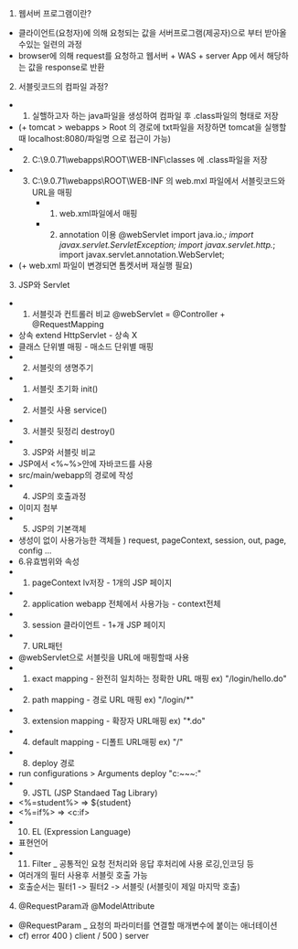 1. 웹서버 프로그램이란?
  - 클라이언트(요청자)에 의해 요청되는 값을 서버프로그램(제공자)으로 부터 받아올수있는 일련의 과정
  - browser에 의해 request를 요청하고 웹서버 + WAS + server App 에서 해당하는 값을 response로 반환


2. 서블릿코드의 컴파일 과정?
  -  1) 실핼하고자 하는 java파일을 생성하여 컴파일 후 .class파일의 형태로 저장
  -  (+ tomcat >  webapps > Root 의 경로에 txt파일을 저장하면 tomcat을 실행할때 localhost:8080/파일명 으로 접근이 가능)
  -  2) C:\9.0.71\webapps\ROOT\WEB-INF\classes 에 .class파일을 저장
  -  3) C:\9.0.71\webapps\ROOT\WEB-INF 의 web.mxl 파일에서 서블릿코드와 URL을 매핑
          - 1) web.xml파일에서 매핑
          - 2) annotation 이용 @webServlet
            import java.io.*;
            import javax.servlet.ServletException;
            import javax.servlet.http.*;
            import javax.servlet.annotation.WebServlet;
  -  (+ web.xml 파일이 변경되면 톰켓서버 재실행 필요) 

3. JSP와 Servlet
  - 1. 서블릿과 컨트롤러 비교
  @webServlet = @Controller + @RequestMapping
  - 상속 extend HttpServlet     - 상속 X
  - 클래스 단위별 매핑           - 매소드 단위별 매핑
  - 2. 서블릿의 생명주기
  - 1) 서블릿 초기화 init()
  - 2) 서블릿 사용 service()
  - 3) 서블릿 뒷정리 destroy()
  - 3. JSP와 서블릿 비교
  - JSP에서 <%~%>안에 자바코드를 사용
  - src/main/webapp의 경로에 작성
  - 4. JSP의 호출과정
  - 이미지 첨부
  - 5. JSP의 기본객체
  - 생성이 없이 사용가능한 객체들 ) request, pageContext, session, out, page, config ...
  - 6.유효범위와 속성
  - 1) pageContext lv저장 - 1개의 JSP 페이지
  - 2) application webapp 전체에서 사용가능 - context전체
  - 3) session 클라이언트 - 1+개 JSP 페이지
  - 7. URL패턴
  - @webServlet으로 서블릿을 URL에 매핑할때 사용
  - 1) exact mapping - 완전히 일치하는 정확한 URL 매핑 ex) "/login/hello.do"
  - 2) path mapping - 경로 URL 매핑       ex) "/login/*"
  - 3) extension mapping - 확장자 URL매핑 ex) "*.do"
  - 4) default mapping - 디폴트 URL매핑   ex) "/"
  - 8. deploy 경로
  - run configurations > Arguments deploy "c:~~~:"
  - 9. JSTL (JSP Standaed Tag Library)
  - <%=student%> => ${student}
  - <%=if%> => <c:if>
  - 10. EL (Expression Language)
  - 표현언어
  - 11. Filter _ 공통적인 요청 전처리와 응답 후처리에 사용 로깅,인코딩 등
  - 여러개의 필터 사용후 서블릿 호출 가능
  - 호출순서는 필터1 -> 필터2 -> 서블릿 (서블릿이 제일 마지막 호출)
  
  4. @RequestParam과 @ModelAttribute
  - @RequestParam _ 요청의 파라미터를 연결할 매개변수에 붙이는 애너테이션
  - cf) error 400 ) client / 500 ) server
